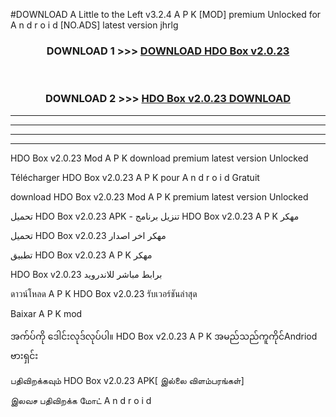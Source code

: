 #DOWNLOAD A Little to the Left v3.2.4 A P K [MOD] premium Unlocked for A n d r o i d [NO.ADS] latest version jhrlg 



<div align="center">

<h3>DOWNLOAD 1 >>> <a href="https://getmod1.web.app/?judule=Btd Battles">DOWNLOAD HDO Box v2.0.23</a></h3><br>

<h3>DOWNLOAD 2 >>> <a href="https://getmod1.web.app/?judule=Btd Battles">HDO Box v2.0.23 DOWNLOAD </a></h3>

</div>


----------------------------------------------------------

----------------------------------------------------------

----------------------------------------------------------

----------------------------------------------------------


HDO Box v2.0.23 Mod A P K download premium latest version Unlocked

Télécharger HDO Box v2.0.23 A P K pour A n d r o i d Gratuit

download HDO Box v2.0.23 Mod A P K premium latest version Unlocked

تحميل HDO Box v2.0.23 APK - تنزيل برنامج HDO Box v2.0.23 A P K مهكر

تحميل HDO Box v2.0.23 مهكر اخر اصدار

تطبيق HDO Box v2.0.23 A P K مهكر

HDO Box v2.0.23 برابط مباشر للاندرويد

ดาวน์โหลด A P K HDO Box v2.0.23 รับเวอร์ชันล่าสุด

Baixar A P K mod

အက်ပ်ကို ဒေါင်းလုဒ်လုပ်ပါ။ HDO Box v2.0.23 A P K အမည်သည်ကူကိုင်Andriod ဗားရှင်း

பதிவிறக்கவும் HDO Box v2.0.23 APK[ இல்லை விளம்பரங்கள்] 
 
இலவச பதிவிறக்க மோட் A n d r o i d



